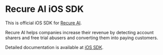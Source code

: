 # Recure AI iOS SDK

This is official iOS SDK for [Recure AI](https://recure.ai/).

Recure AI helps companies increase their revenue by detecting account sharers and free trial abusers and converting them into paying customers.

Detailed documentation is available at [iOS SDK](https://api.recure.ai/docs/integration/ios-sdk.html).
